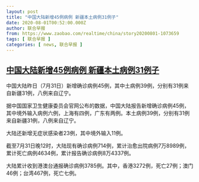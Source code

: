 ```yaml
---
layout: post
title: "中国大陆新增45例病例 新疆本土病例31例子"
date: 2020-08-01T00:52:00.000Z
author: 联合早报
from: https://www.zaobao.com/realtime/china/story20200801-1073659
tags: [ 联合早报 ]
categories: [ news, 联合早报 ]
---
```

<!--1596243120000-->
[中国大陆新增45例病例 新疆本土病例31例子](https://www.zaobao.com/realtime/china/story20200801-1073659)
------

<div>
<p>中国大陆昨日（7月31日）新增确诊病例45例，其中土病例39例，分别有31例来自新疆31例，八例来自辽宁。</p><p>据中国国家卫生健康委员会官网公布的数据，中国大陆报告新增确诊病例45例，其中境外输入病例六例，上海有四例，广东有两例。本土病例39例，分别有31例来自新疆31例，八例来自辽宁。</p><p>大陆还新增无症状感染者23例，其中境外输入11例。</p><section id="imu"><div id="dfp-ad-imu1-wrapper" class="dfp-tag-wrapper"><div id="dfp-ad-imu1" class="dfp-tag-wrapper"></div></div></section><p>截至7月31日晚12时，大陆现有确诊病例714例，累计治愈出院病例7万8989例，累计死亡病例4634例，累计报告确诊病例8万4337例。</p><p>大陆累计收到港澳台通报确诊病例3785例。其中，香港3272例，死亡27例；澳门46例；台湾467例，死亡七例。</p><div id="innity-in-post"></div><div id="dfp-ad-midarticlespecial-wrapper" class="dfp-tag-wrapper"><div id="dfp-ad-midarticlespecial" class="dfp-tag-wrapper"></div></div>
</div>
